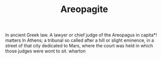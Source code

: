 ---
title: Areopagite
permalink: "/definitions/areopagite.html"
body: In ancient Greek law. A lawyer or chief judge of the Areopagus in capita*! matters
  ln Athens; a tribunal so called after a hill or slight eminence, in a street of
  that city dedicated to Mars, where the court was held in which those judges were
  wont to sit. wharton
published_at: '2018-07-07'
layout: post
---